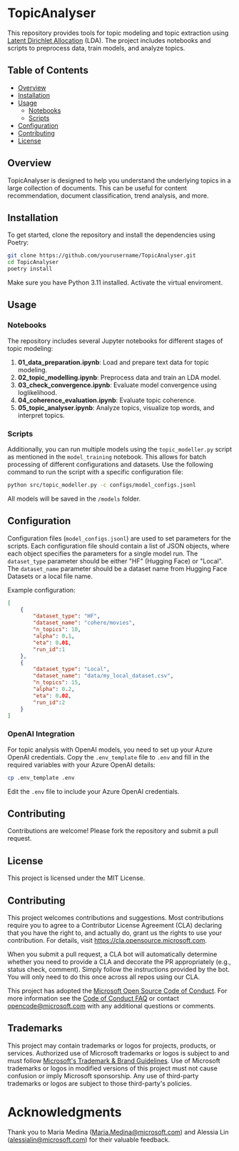 # TopicAnalyser

This repository provides tools for topic modeling and topic extraction using [Latent Dirichlet Allocation](https://www.pnas.org/doi/10.1073/pnas.0307752101) (LDA). The project includes notebooks and scripts to preprocess data, train models, and analyze topics.

## Table of Contents

- [Overview](#overview)
- [Installation](#installation)
- [Usage](#usage)
  - [Notebooks](#notebooks)
  - [Scripts](#scripts)
- [Configuration](#configuration)
- [Contributing](#contributing)
- [License](#license)

## Overview

TopicAnalyser is designed to help you understand the underlying topics in a large collection of documents. This can be useful for content recommendation, document classification, trend analysis, and more.

## Installation

To get started, clone the repository and install the dependencies using Poetry:

```bash
git clone https://github.com/yourusername/TopicAnalyser.git
cd TopicAnalyser
poetry install
```

Make sure you have Python 3.11 installed. Activate the virtual enviroment.

## Usage

### Notebooks

The repository includes several Jupyter notebooks for different stages of topic modeling:
1. **01_data_preparation.ipynb**: Load and prepare text data for topic modeling.
2. **02_topic_modelling.ipynb**: Preprocess data and train an LDA model.
3. **03_check_convergence.ipynb**: Evaluate model convergence using loglikelihood.
4. **04_coherence_evaluation.ipynb**: Evaluate topic coherence.
5. **05_topic_analyser.ipynb**: Analyze topics, visualize top words, and interpret topics.

### Scripts

Additionally, you can run multiple models using the `topic_modeller.py` script as mentioned in the `model_training` notebook. This allows for batch processing of different configurations and datasets. Use the following command to run the script with a specific configuration file:

```bash
python src/topic_modeller.py -c configs/model_configs.jsonl     
```

All models will be saved in the `/models` folder.

## Configuration

Configuration files (`model_configs.jsonl`) are used to set parameters for the scripts. Each configuration file should contain a list of JSON objects, where each object specifies the parameters for a single model run. The `dataset_type` parameter should be either "HF" (Hugging Face) or "Local". The `dataset_name` parameter should be a dataset name from Hugging Face Datasets or a local file name.

Example configuration:

```json
[
    {
        "dataset_type": "HF",
        "dataset_name": "cohere/movies",
        "n_topics": 10,
        "alpha": 0.1,
        "eta": 0.01,
        "run_id":1
    },
    {
        "dataset_type": "Local",
        "dataset_name": "data/my_local_dataset.csv",
        "n_topics": 15,
        "alpha": 0.2,
        "eta": 0.02,
        "run_id":2
    }
]
```

### OpenAI Integration

For topic analysis with OpenAI models, you need to set up your Azure OpenAI credentials. Copy the `.env_template` file to `.env` and fill in the required variables with your Azure OpenAI details:

```bash
cp .env_template .env
```

Edit the `.env` file to include your Azure OpenAI credentials.


## Contributing

Contributions are welcome! Please fork the repository and submit a pull request.

## License

This project is licensed under the MIT License.


## Contributing

This project welcomes contributions and suggestions.  Most contributions require you to agree to a
Contributor License Agreement (CLA) declaring that you have the right to, and actually do, grant us
the rights to use your contribution. For details, visit https://cla.opensource.microsoft.com.

When you submit a pull request, a CLA bot will automatically determine whether you need to provide
a CLA and decorate the PR appropriately (e.g., status check, comment). Simply follow the instructions
provided by the bot. You will only need to do this once across all repos using our CLA.

This project has adopted the [Microsoft Open Source Code of Conduct](https://opensource.microsoft.com/codeofconduct/).
For more information see the [Code of Conduct FAQ](https://opensource.microsoft.com/codeofconduct/faq/) or
contact [opencode@microsoft.com](mailto:opencode@microsoft.com) with any additional questions or comments.

## Trademarks

This project may contain trademarks or logos for projects, products, or services. Authorized use of Microsoft 
trademarks or logos is subject to and must follow 
[Microsoft's Trademark & Brand Guidelines](https://www.microsoft.com/en-us/legal/intellectualproperty/trademarks/usage/general).
Use of Microsoft trademarks or logos in modified versions of this project must not cause confusion or imply Microsoft sponsorship.
Any use of third-party trademarks or logos are subject to those third-party's policies.

# Acknowledgments 

Thank you to Maria Medina (Maria.Medina@microsoft.com) and Alessia Lin (alessialin@microsoft.com) for their valuable feedback.